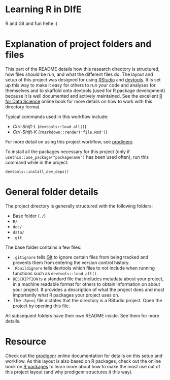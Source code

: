 
# Learning R in DIfE

R and Git and fun hehe :)


# Explanation of project folders and files

This part of the README details how this research directory is structured, how files should
be run, and what the different files do. The layout and setup of this project
was designed for using [RStudio](https://www.rstudio.com/) and
[devtools](https://github.com/hadley/devtools). It is set up this way to make it
easy for others to run your code and analyses for themselves and to skaffold
onto devtools (used for R package development) because it is well documented and
actively maintained. See the excellent [R for Data Science](http://r4ds.had.co.nz/)
online book for more details on how to work with this directory format.

Typical commands used in this workflow include:

- *Ctrl-Shift-L* (`devtools::load_all()`)
- *Ctrl-Shift-K* (`rmarkdown::render('file.Rmd')`)

For more detail on using this project workflow, see [prodigenr](https://lwjohnst86.github.io/prodigenr).

To install all the packages necessary for this project (only if
`usethis::use_package("packagename")` has been used often), run this command
while in the project:

    devtools::install_dev_deps()

# General folder details

The project directory is generally structured with the following folders:

- Base folder (`./`)
- `R/`
- `doc/`
- `data/` 
- `.git` 

The base folder contains a few files:

- `.gitignore` tells [Git](https://git-scm.com/) to ignore certain files from
being tracked and prevents them from entering the version control history.
- `.Rbuildignore` tells  devtools which files to not include when running
functions such as `devtools::load_all()`.
- `DESCRIPTION` is a standard file that includes metadata about your project, in
a machine readable format for others to obtain information on about your
project. It provides a description of what the project does and most importantly
what R packages your project uses on.
- The `.Rproj` file dictates that the directory is a RStudio project. Open the
project by opening this file.

All subsequent folders have their own README inside. See them for more details.

# Resource

Check out the [prodigenr](https://lwjohnst86.github.io/prodigenr) online
documentation for details on this setup and workflow. As this layout is also based
on R packages, check out the online book on [R packages](http://r-pkgs.had.co.nz/) 
to learn more about how to make the most use out of this project layout (and why
prodigenr structures it this way).

